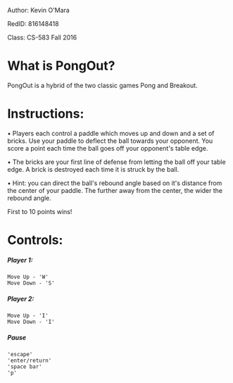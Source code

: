 Author: Kevin O'Mara

RedID: 816148418

Class: CS-583 Fall 2016


What is PongOut?
==========

PongOut is a hybrid of the two classic games Pong and Breakout.

Instructions:
==========

• Players each control a paddle which moves up and down and a set of bricks. Use
your paddle to deflect the ball towards your opponent. You score a point each
time the ball goes off your opponent's table edge.

• The bricks are your first line of defense from letting the ball off your table
edge. A brick is destroyed each time it is struck by the ball.

• Hint: you can direct the ball's rebound angle based on it's distance from the
center of your paddle. The further away from the center, the wider the rebound
angle.

First to 10 points wins!

Controls:
==========
##### Player 1:

    Move Up - 'W'
    Move Down - 'S'

##### Player 2:

    Move Up - 'I'
    Move Down - 'I'
    
##### Pause

    'escape'
    'enter/return'
    'space bar'
    'p'
